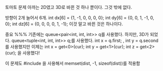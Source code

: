 토마토 문제 아까는 2D였고 3D로 바뀐 것 하나 뿐이다.
그것 밖에 없다.

방향이 2개 늘어서 6개.
    int dx[6] = {1, -1, 0, 0, 0, 0};
    int dy[6] = {0, 0, 1, -1, 0, 0};
    int dz[6] = {0, 0, 0, 0, 1, -1};
이것 말고 바뀐 것은 하나이다. 

중요 %%%
기존에는 queue<pair<int, int, int>> q를 사용했다. 하지만, 3D가 되었다.
queue<tuple<int, int, int>> q;를 사용했다.
int x = q.first;  , int y = q.second를 사용했지만
이제는 
int x = get<0>(cur);
int y = get<1>(cur);
int z = get<2>(cur); 을 사용했다!


이 문제도 
#include <cstring>을 사용해서 memset(dist, -1, sizeof(dist))를 적용함
